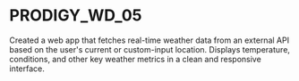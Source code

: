 # PRODIGY_WD_05
Created a web app that fetches real-time weather data from an external API based on the user's current or custom-input location. Displays temperature, conditions, and other key weather metrics in a clean and responsive interface.
